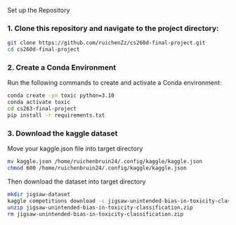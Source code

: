 Set up the Repository

### 1. Clone this repository and navigate to the project directory:

```bash
git clone https://github.com/ruichenZz/cs260d-final-project.git
cd cs260d-final-project
```

### 2. Create a Conda Environment

Run the following commands to create and activate a Conda environment:

```bash
conda create -yn toxic python=3.10
conda activate toxic
cd cs263-final-project
pip install -r requirements.txt
```

### 3. Download the kaggle dataset

Move your kaggle.json file into target directory
```bash
mv kaggle.json /home/ruichenbruin24/.config/kaggle/kaggle.json
chmod 600 /home/ruichenbruin24/.config/kaggle/kaggle.json
```

Then download the dataset into target directory
```bash
mkdir jigsaw-dataset
kaggle competitions download -c jigsaw-unintended-bias-in-toxicity-classification
unzip jigsaw-unintended-bias-in-toxicity-classification.zip
rm jigsaw-unintended-bias-in-toxicity-classification.zip
```